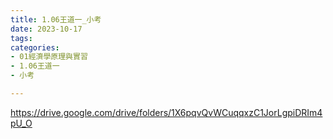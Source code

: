 ```yaml
---
title: 1.06王道一_小考
date: 2023-10-17
tags: 
categories:
- 01經濟學原理與實習
- 1.06王道一
- 小考

---
```

https://drive.google.com/drive/folders/1X6pqvQvWCuqqxzC1JorLgpiDRIm4pU_O
